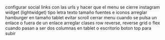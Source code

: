 configurar social links con las urls y hacer que el menu se cierre
instagram widget (lightwidget)
tipo letra texto
tamaño fuentes e iconos 
arreglar hamburger en tamaño tablet
evitar scroll
cerrar menu cuando se pulsa un enlace o fuera de un enlace
arreglar clases row reverse, reverse
grid o flex cuando pasan a ser dos columnas en tablet o escritorio
boton top para subir

